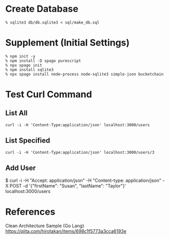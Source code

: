

# Create Database

```
% sqlite3 db/db.sqlite3 < sql/make_db.sql
```

# Supplement (Initial Settings)

```
% npm init -y
% npm install -D spago purescript
% npx spago init
% npm install sqlite3
% npx spago install node-process node-sqlite3 simple-json bucketchain
```


# Test Curl Command

## List All

```
curl -i -H 'Content-Type:application/json' localhost:3000/users
```

## List Specified

```
curl -i -H 'Content-Type:application/json' localhost:3000/users/3
```

## Add User

$ curl -i -H "Accept: application/json" -H "Content-type: application/json" -X POST -d '{"firstName": "Susan", "lastName": "Taylor"}' localhost:3000/users



# References

Clean Architecture Sample (Go Lang)
https://qiita.com/hirotakan/items/698c1f5773a3cca6193e


